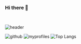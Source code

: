 ### Hi there 👋


​
<!--
**kangyeonjin/kangyeonjin** is a ✨ _special_ ✨ repository because its `README.md` (this file) appears on your GitHub profile.

Here are some ideas to get you started:

- 🔭 I’m currently working on ...
- 🌱 I’m currently learning ...
- 👯 I’m looking to collaborate on ...
- 🤔 I’m looking for help with ...
- 💬 Ask me about ...
- 📫 How to reach me: ...
- 😄 Pronouns: ...
- ⚡ Fun fact: ...
-->

​![header](https://capsule-render.vercel.app/api?type=wave&color=gradient&height)

![github](https://img.shields.io/badge/GitHub-100000?style=for-the-badge&logo=github&logoColor=white)
![myprofiles](https://github-readme-stats.vercel.app/api?username=kangyeonjin&theme=blue-green)
![Top Langs](https://github-readme-stats.vercel.app/api/top-langs/?username=anuraghazra&layout=compact)
